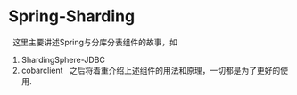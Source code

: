 # Spring-Sharding
&nbsp;&nbsp;这里主要讲述Spring与分库分表组件的故事，如
1. ShardingSphere-JDBC
2. cobarclient
&nbsp;&nbsp;之后将着重介绍上述组件的用法和原理，一切都是为了更好的使用.